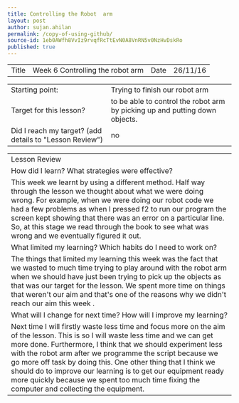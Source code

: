 ```yaml
---
title: Controlling the Robot  arm
layout: post
author: sujan.ahilan
permalink: /copy-of-using-github/
source-id: 1eb0AWfh8VvIz9rvqfRcTtEvN0A8VnRN5v0NzHvDskRo
published: true
---
```

<table>
  <tr>
    <td>Title</td>
    <td> Week 6 Controlling the robot arm</td>
    <td>Date</td>
    <td>26/11/16</td>
  </tr>
</table>


<table>
  <tr>
    <td>Starting point:</td>
    <td>Trying to finish our robot arm</td>
  </tr>
  <tr>
    <td>Target for this lesson?</td>
    <td>to be able to control the robot arm by picking up and putting down objects.</td>
  </tr>
  <tr>
    <td>Did I reach my target? 
(add details to "Lesson Review")</td>
    <td> no</td>
  </tr>
</table>


<table>
  <tr>
    <td>Lesson Review</td>
  </tr>
  <tr>
    <td>How did I learn? What strategies were effective? </td>
  </tr>
  <tr>
    <td>This week we learnt by using a different method. Half way through the lesson we thought about what we were doing wrong. For example, when we were doing our robot code we had a few problems as when I pressed f2 to run our program the screen kept showing that there was an error on a particular line. So, at this stage we read through the book to see what was wrong and we eventually figured it out.</td>
  </tr>
  <tr>
    <td>What limited my learning? Which habits do I need to work on? </td>
  </tr>
  <tr>
    <td>The things that limited my learning this week was the fact that we wasted to much time trying to play around with the robot arm when we should have just been trying to pick up the objects as that was our target for the lesson. We spent more time on things that weren't our aim and that's one of the reasons why we didn't reach our aim this week .</td>
  </tr>
  <tr>
    <td>What will I change for next time? How will I improve my learning?</td>
  </tr>
  <tr>
    <td>Next time I will firstly waste less time and focus more on the aim of the lesson. This is so I will waste less time and we can get more done. Furthermore, I think that we should experiment less with the robot arm after we programme the script because we go more off task by doing this. One other thing that I think we should do to improve our learning is to get our equipment  ready more quickly because we spent too much time fixing the computer and collecting the equipment.</td>
  </tr>
</table>


